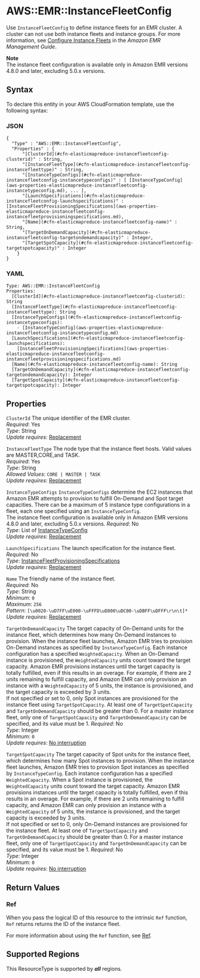 # AWS::EMR::InstanceFleetConfig<a name="aws-resource-elasticmapreduce-instancefleetconfig"></a>

Use `InstanceFleetConfig` to define instance fleets for an EMR cluster\. A cluster can not use both instance fleets and instance groups\. For more information, see [Configure Instance Fleets](https://docs.aws.amazon.com/emr/latest/ManagementGuide/emr-instance-group-configuration.html) in the *Amazon EMR Management Guide*\. 

**Note**  
The instance fleet configuration is available only in Amazon EMR versions 4\.8\.0 and later, excluding 5\.0\.x versions\.

## Syntax<a name="aws-resource-elasticmapreduce-instancefleetconfig-syntax"></a>

To declare this entity in your AWS CloudFormation template, use the following syntax:

### JSON<a name="aws-resource-elasticmapreduce-instancefleetconfig-syntax.json"></a>

```
{
  "Type" : "AWS::EMR::InstanceFleetConfig",
  "Properties" : {
      "[ClusterId](#cfn-elasticmapreduce-instancefleetconfig-clusterid)" : String,
      "[InstanceFleetType](#cfn-elasticmapreduce-instancefleetconfig-instancefleettype)" : String,
      "[InstanceTypeConfigs](#cfn-elasticmapreduce-instancefleetconfig-instancetypeconfigs)" : [ [InstanceTypeConfig](aws-properties-elasticmapreduce-instancefleetconfig-instancetypeconfig.md), ... ],
      "[LaunchSpecifications](#cfn-elasticmapreduce-instancefleetconfig-launchspecifications)" : [InstanceFleetProvisioningSpecifications](aws-properties-elasticmapreduce-instancefleetconfig-instancefleetprovisioningspecifications.md),
      "[Name](#cfn-elasticmapreduce-instancefleetconfig-name)" : String,
      "[TargetOnDemandCapacity](#cfn-elasticmapreduce-instancefleetconfig-targetondemandcapacity)" : Integer,
      "[TargetSpotCapacity](#cfn-elasticmapreduce-instancefleetconfig-targetspotcapacity)" : Integer
    }
}
```

### YAML<a name="aws-resource-elasticmapreduce-instancefleetconfig-syntax.yaml"></a>

```
Type: AWS::EMR::InstanceFleetConfig
Properties: 
  [ClusterId](#cfn-elasticmapreduce-instancefleetconfig-clusterid): String
  [InstanceFleetType](#cfn-elasticmapreduce-instancefleetconfig-instancefleettype): String
  [InstanceTypeConfigs](#cfn-elasticmapreduce-instancefleetconfig-instancetypeconfigs): 
    - [InstanceTypeConfig](aws-properties-elasticmapreduce-instancefleetconfig-instancetypeconfig.md)
  [LaunchSpecifications](#cfn-elasticmapreduce-instancefleetconfig-launchspecifications): 
    [InstanceFleetProvisioningSpecifications](aws-properties-elasticmapreduce-instancefleetconfig-instancefleetprovisioningspecifications.md)
  [Name](#cfn-elasticmapreduce-instancefleetconfig-name): String
  [TargetOnDemandCapacity](#cfn-elasticmapreduce-instancefleetconfig-targetondemandcapacity): Integer
  [TargetSpotCapacity](#cfn-elasticmapreduce-instancefleetconfig-targetspotcapacity): Integer
```

## Properties<a name="aws-resource-elasticmapreduce-instancefleetconfig-properties"></a>

`ClusterId`  <a name="cfn-elasticmapreduce-instancefleetconfig-clusterid"></a>
The unique identifier of the EMR cluster\.  
*Required*: Yes  
*Type*: String  
*Update requires*: [Replacement](https://docs.aws.amazon.com/AWSCloudFormation/latest/UserGuide/using-cfn-updating-stacks-update-behaviors.html#update-replacement)

`InstanceFleetType`  <a name="cfn-elasticmapreduce-instancefleetconfig-instancefleettype"></a>
The node type that the instance fleet hosts\. Valid values are MASTER,CORE,and TASK\.  
*Required*: Yes  
*Type*: String  
*Allowed Values*: `CORE | MASTER | TASK`  
*Update requires*: [Replacement](https://docs.aws.amazon.com/AWSCloudFormation/latest/UserGuide/using-cfn-updating-stacks-update-behaviors.html#update-replacement)

`InstanceTypeConfigs`  <a name="cfn-elasticmapreduce-instancefleetconfig-instancetypeconfigs"></a>
`InstanceTypeConfigs` determine the EC2 instances that Amazon EMR attempts to provision to fulfill On\-Demand and Spot target capacities\. There can be a maximum of 5 instance type configurations in a fleet, each one specified using an `InstanceTypeConfig`\.  
The instance fleet configuration is available only in Amazon EMR versions 4\.8\.0 and later, excluding 5\.0\.x versions\.
*Required*: No  
*Type*: List of [InstanceTypeConfig](aws-properties-elasticmapreduce-instancefleetconfig-instancetypeconfig.md)  
*Update requires*: [Replacement](https://docs.aws.amazon.com/AWSCloudFormation/latest/UserGuide/using-cfn-updating-stacks-update-behaviors.html#update-replacement)

`LaunchSpecifications`  <a name="cfn-elasticmapreduce-instancefleetconfig-launchspecifications"></a>
The launch specification for the instance fleet\.  
*Required*: No  
*Type*: [InstanceFleetProvisioningSpecifications](aws-properties-elasticmapreduce-instancefleetconfig-instancefleetprovisioningspecifications.md)  
*Update requires*: [Replacement](https://docs.aws.amazon.com/AWSCloudFormation/latest/UserGuide/using-cfn-updating-stacks-update-behaviors.html#update-replacement)

`Name`  <a name="cfn-elasticmapreduce-instancefleetconfig-name"></a>
The friendly name of the instance fleet\.  
*Required*: No  
*Type*: String  
*Minimum*: `0`  
*Maximum*: `256`  
*Pattern*: `[\u0020-\uD7FF\uE000-\uFFFD\uD800\uDC00-\uDBFF\uDFFF\r\n\t]*`  
*Update requires*: [Replacement](https://docs.aws.amazon.com/AWSCloudFormation/latest/UserGuide/using-cfn-updating-stacks-update-behaviors.html#update-replacement)

`TargetOnDemandCapacity`  <a name="cfn-elasticmapreduce-instancefleetconfig-targetondemandcapacity"></a>
The target capacity of On\-Demand units for the instance fleet, which determines how many On\-Demand instances to provision\. When the instance fleet launches, Amazon EMR tries to provision On\-Demand instances as specified by `InstanceTypeConfig`\. Each instance configuration has a specified `WeightedCapacity`\. When an On\-Demand instance is provisioned, the `WeightedCapacity` units count toward the target capacity\. Amazon EMR provisions instances until the target capacity is totally fulfilled, even if this results in an overage\. For example, if there are 2 units remaining to fulfill capacity, and Amazon EMR can only provision an instance with a `WeightedCapacity` of 5 units, the instance is provisioned, and the target capacity is exceeded by 3 units\.  
If not specified or set to 0, only Spot instances are provisioned for the instance fleet using `TargetSpotCapacity`\. At least one of `TargetSpotCapacity` and `TargetOnDemandCapacity` should be greater than 0\. For a master instance fleet, only one of `TargetSpotCapacity` and `TargetOnDemandCapacity` can be specified, and its value must be 1\.
*Required*: No  
*Type*: Integer  
*Minimum*: `0`  
*Update requires*: [No interruption](https://docs.aws.amazon.com/AWSCloudFormation/latest/UserGuide/using-cfn-updating-stacks-update-behaviors.html#update-no-interrupt)

`TargetSpotCapacity`  <a name="cfn-elasticmapreduce-instancefleetconfig-targetspotcapacity"></a>
The target capacity of Spot units for the instance fleet, which determines how many Spot instances to provision\. When the instance fleet launches, Amazon EMR tries to provision Spot instances as specified by `InstanceTypeConfig`\. Each instance configuration has a specified `WeightedCapacity`\. When a Spot instance is provisioned, the `WeightedCapacity` units count toward the target capacity\. Amazon EMR provisions instances until the target capacity is totally fulfilled, even if this results in an overage\. For example, if there are 2 units remaining to fulfill capacity, and Amazon EMR can only provision an instance with a `WeightedCapacity` of 5 units, the instance is provisioned, and the target capacity is exceeded by 3 units\.  
If not specified or set to 0, only On\-Demand instances are provisioned for the instance fleet\. At least one of `TargetSpotCapacity` and `TargetOnDemandCapacity` should be greater than 0\. For a master instance fleet, only one of `TargetSpotCapacity` and `TargetOnDemandCapacity` can be specified, and its value must be 1\.
*Required*: No  
*Type*: Integer  
*Minimum*: `0`  
*Update requires*: [No interruption](https://docs.aws.amazon.com/AWSCloudFormation/latest/UserGuide/using-cfn-updating-stacks-update-behaviors.html#update-no-interrupt)

## Return Values<a name="aws-resource-elasticmapreduce-instancefleetconfig-return-values"></a>

### Ref<a name="aws-resource-elasticmapreduce-instancefleetconfig-return-values-ref"></a>

When you pass the logical ID of this resource to the intrinsic `Ref` function, `Ref` returns returns the ID of the instance fleet\.

For more information about using the `Ref` function, see [Ref](https://docs.aws.amazon.com/AWSCloudFormation/latest/UserGuide/intrinsic-function-reference-ref.html)\.

## Supported Regions

This ResourceType is supported by ***all*** regions.